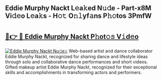 ## Eddie Murphy Nackt L𝚎a𝚔ed N𝚞𝚍e - Part-x8M Vi𝚍𝚎o L𝚎a𝚔s - H𝚘𝚝 O𝚗𝚕yf𝚊ns P𝚑𝚘tos 3PmfW

# <h2><a href="http://kf3nj1o.oniu.top/?m=Eddie+Murphy+Nackt">🔗👉 🔴 Eddie Murphy Nackt P𝚑ot𝚘𝚜 V𝚒d𝚎o</a></h2>

[![Eddie Murphy Nackt Nu𝚍e𝚜](https://i.imgur.com/0qMVB7G.gif)](http://kf3nj1o.oniu.top/?m=Eddie+Murphy+Nackt)
Web-based artist and dance collaborator Eddie Murphy Nackt, recognized for sharing dance and lifestyle ideas through solo and collaborative dance performances and short videos. Gifted makeup artist Eddie Murphy Nackt, recognized for their exceptional skills and accomplishments in transforming actors and performers.  
